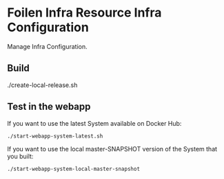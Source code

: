 Foilen Infra Resource Infra Configuration
==============

Manage Infra Configuration.

Build
-----

./create-local-release.sh

Test in the webapp
-----

If you want to use the latest System available on Docker Hub:

`./start-webapp-system-latest.sh`

If you want to use the local master-SNAPSHOT version of the System that you built:

`./start-webapp-system-local-master-snapshot`
